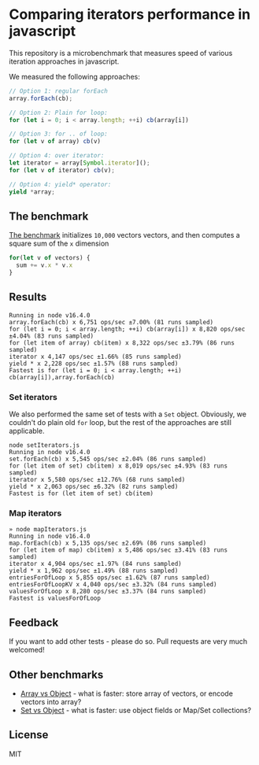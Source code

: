# Comparing iterators performance in javascript

This repository is a microbenchmark that measures speed of various iteration approaches
in javascript.

We measured the following approaches:

``` js
// Option 1: regular forEach
array.forEach(cb);

// Option 2: Plain for loop:
for (let i = 0; i < array.length; ++i) cb(array[i])

// Option 3: for .. of loop:
for (let v of array) cb(v)

// Option 4: over iterator:
let iterator = array[Symbol.iterator]();
for (let v of iterator) cb(v);

// Option 4: yield* operator:
yield *array;
```

## The benchmark

[The benchmark](arrayIterators.js) initializes `10,000` vectors vectors, and then computes a square sum of the `x` dimension

``` js
for(let v of vectors) {
  sum += v.x * v.x
}
```

## Results

``` 
Running in node v16.4.0
array.forEach(cb) x 6,751 ops/sec ±7.00% (81 runs sampled)
for (let i = 0; i < array.length; ++i) cb(array[i]) x 8,820 ops/sec ±4.04% (83 runs sampled)
for (let item of array) cb(item) x 8,322 ops/sec ±3.79% (86 runs sampled)
iterator x 4,147 ops/sec ±1.66% (85 runs sampled)
yield * x 2,228 ops/sec ±1.57% (88 runs sampled)
Fastest is for (let i = 0; i < array.length; ++i) cb(array[i]),array.forEach(cb)
```

### Set iterators

We also performed the same set of tests with a `Set` object. Obviously, we couldn't do plain old
`for` loop, but the rest of the approaches are still applicable.

```
node setIterators.js 
Running in node v16.4.0
set.forEach(cb) x 5,545 ops/sec ±2.04% (86 runs sampled)
for (let item of set) cb(item) x 8,019 ops/sec ±4.93% (83 runs sampled)
iterator x 5,580 ops/sec ±12.76% (68 runs sampled)
yield * x 2,063 ops/sec ±6.32% (82 runs sampled)
Fastest is for (let item of set) cb(item)
```

### Map iterators


```
» node mapIterators.js
Running in node v16.4.0
map.forEach(cb) x 5,135 ops/sec ±2.69% (86 runs sampled)
for (let item of map) cb(item) x 5,486 ops/sec ±3.41% (83 runs sampled)
iterator x 4,904 ops/sec ±1.97% (84 runs sampled)
yield * x 1,962 ops/sec ±1.49% (88 runs sampled)
entriesForOfLoop x 5,855 ops/sec ±1.62% (87 runs sampled)
entriesForOfLoopKV x 4,040 ops/sec ±3.32% (84 runs sampled)
valuesForOfLoop x 8,280 ops/sec ±3.37% (84 runs sampled)
Fastest is valuesForOfLoop
```

## Feedback

If you want to add other tests - please do so. Pull requests are very much welcomed!

## Other benchmarks

* [Array vs Object](https://github.com/anvaka/array-vs-object) - what is faster:
store array of vectors, or encode vectors into array?
* [Set vs Object](https://github.com/anvaka/set-vs-object) - what is faster:
use object fields or Map/Set collections?

## License

MIT
